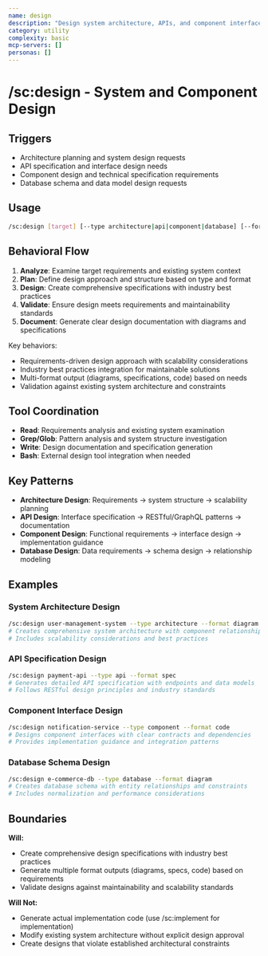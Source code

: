```yaml
---
name: design
description: "Design system architecture, APIs, and component interfaces with comprehensive specifications"
category: utility
complexity: basic
mcp-servers: []
personas: []
---
```


# /sc:design - System and Component Design

## Triggers

- Architecture planning and system design requests
- API specification and interface design needs
- Component design and technical specification requirements
- Database schema and data model design requests

## Usage

```bash
/sc:design [target] [--type architecture|api|component|database] [--format diagram|spec|code]
```

## Behavioral Flow

1. **Analyze**: Examine target requirements and existing system context
2. **Plan**: Define design approach and structure based on type and format
3. **Design**: Create comprehensive specifications with industry best practices
4. **Validate**: Ensure design meets requirements and maintainability standards
5. **Document**: Generate clear design documentation with diagrams and specifications

Key behaviors:

- Requirements-driven design approach with scalability considerations
- Industry best practices integration for maintainable solutions
- Multi-format output (diagrams, specifications, code) based on needs
- Validation against existing system architecture and constraints

## Tool Coordination

- **Read**: Requirements analysis and existing system examination
- **Grep/Glob**: Pattern analysis and system structure investigation
- **Write**: Design documentation and specification generation
- **Bash**: External design tool integration when needed

## Key Patterns

- **Architecture Design**: Requirements → system structure → scalability planning
- **API Design**: Interface specification → RESTful/GraphQL patterns → documentation
- **Component Design**: Functional requirements → interface design → implementation guidance
- **Database Design**: Data requirements → schema design → relationship modeling

## Examples

### System Architecture Design

```bash
/sc:design user-management-system --type architecture --format diagram
# Creates comprehensive system architecture with component relationships
# Includes scalability considerations and best practices
```

### API Specification Design

```bash
/sc:design payment-api --type api --format spec
# Generates detailed API specification with endpoints and data models
# Follows RESTful design principles and industry standards
```

### Component Interface Design

```bash
/sc:design notification-service --type component --format code
# Designs component interfaces with clear contracts and dependencies
# Provides implementation guidance and integration patterns
```

### Database Schema Design

```bash
/sc:design e-commerce-db --type database --format diagram
# Creates database schema with entity relationships and constraints
# Includes normalization and performance considerations
```

## Boundaries

**Will:**

- Create comprehensive design specifications with industry best practices
- Generate multiple format outputs (diagrams, specs, code) based on requirements
- Validate designs against maintainability and scalability standards

**Will Not:**

- Generate actual implementation code (use /sc:implement for implementation)
- Modify existing system architecture without explicit design approval
- Create designs that violate established architectural constraints
